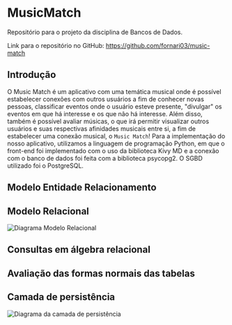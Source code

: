 # MusicMatch
Repositório para o projeto da disciplina de Bancos de Dados.


Link para o repositório no GitHub: https://github.com/fornari03/music-match

## Introdução
O Music Match é um aplicativo com uma temática musical onde é possível estabelecer conexões com outros usuários a fim de conhecer novas pessoas, classificar eventos onde o usuário esteve presente, "divulgar" os eventos em que há interesse e os que não há interesse. Além disso, também é possível avaliar músicas, o que irá permitir visualizar outros usuários e suas respectivas afinidades musicais entre si, a fim de estabelecer uma conexão musical, o `Music Match`! Para a implementação do nosso aplicativo, utilizamos a linguagem de programação Python, em que o front-end foi implementado com o uso da biblioteca Kivy MD e a conexão com o banco de dados foi feita com a biblioteca psycopg2. O SGBD utilizado foi o PostgreSQL.

## Modelo Entidade Relacionamento


## Modelo Relacional
![Diagrama Modelo Relacional](https://github.com/user-attachments/assets/05263f7b-e672-4a76-a6f2-7ea6cbb35cb6)

## Consultas em álgebra relacional


## Avaliação das formas normais das tabelas


## Camada de persistência

![Diagrama da camada de persistência](https://github.com/user-attachments/assets/28029151-cbee-48b3-bce7-0d530d8c24a0)
